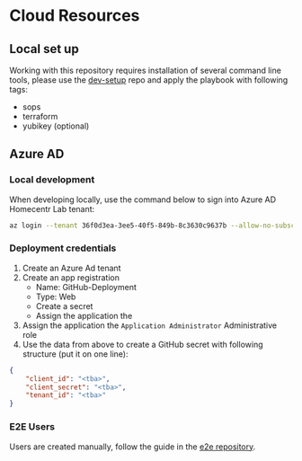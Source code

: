# Cloud Resources

## Local set up
Working with this repository requires installation of several command line tools, please use the [dev-setup](https://github.com/lholota/dev-setup) repo and apply the playbook with following tags:
- sops
- terraform
- yubikey (optional)

## Azure AD

### Local development
When developing locally, use the command below to sign into Azure AD Homecentr Lab tenant:
```bash
az login --tenant 36f0d3ea-3ee5-40f5-849b-8c3630c9637b --allow-no-subscriptions
```

### Deployment credentials
1. Create an Azure Ad tenant
1. Create an app registration
   - Name: GitHub-Deployment
   - Type: Web
   - Create a secret
   - Assign the application the
1. Assign the application the `Application Administrator` Administrative role
1. Use the data from above to create a GitHub secret with following structure (put it on one line):
```json
{
    "client_id": "<tba>",
    "client_secret": "<tba>",
    "tenant_id": "<tba>"
}
```

### E2E Users

Users are created manually, follow the guide in the [e2e repository](https://github.com/homecentr/e2e).